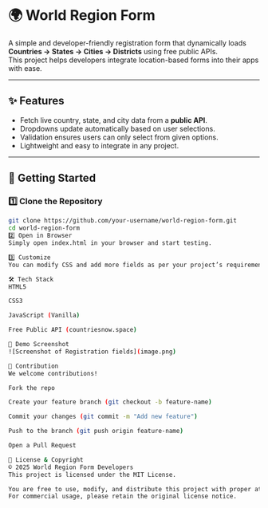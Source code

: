 # 🌍 World Region Form

A simple and developer-friendly registration form that dynamically loads **Countries → States → Cities → Districts** using free public APIs.  
This project helps developers integrate location-based forms into their apps with ease.

---

## ✨ Features
- Fetch live country, state, and city data from a **public API**.
- Dropdowns update automatically based on user selections.
- Validation ensures users can only select from given options.
- Lightweight and easy to integrate in any project.

---

## 🚀 Getting Started

### 1️⃣ Clone the Repository
```bash
git clone https://github.com/your-username/world-region-form.git
cd world-region-form
2️⃣ Open in Browser
Simply open index.html in your browser and start testing.

3️⃣ Customize
You can modify CSS and add more fields as per your project’s requirement.

🛠️ Tech Stack
HTML5

CSS3

JavaScript (Vanilla)

Free Public API (countriesnow.space)

📸 Demo Screenshot
![Screenshot of Registration fields](image.png)

🤝 Contribution
We welcome contributions!

Fork the repo

Create your feature branch (git checkout -b feature-name)

Commit your changes (git commit -m "Add new feature")

Push to the branch (git push origin feature-name)

Open a Pull Request

📜 License & Copyright
© 2025 World Region Form Developers
This project is licensed under the MIT License.

You are free to use, modify, and distribute this project with proper attribution.
For commercial usage, please retain the original license notice.